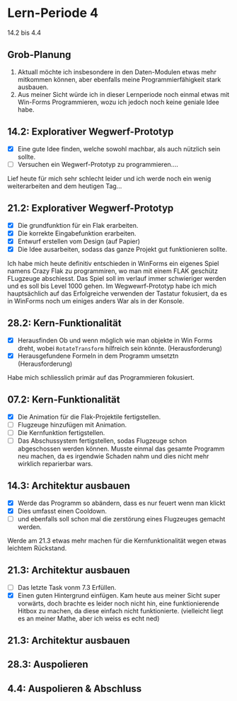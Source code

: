# Lern-Periode 4

14.2 bis 4.4

## Grob-Planung

1. Aktuall möchte ich insbesondere in den Daten-Modulen etwas mehr mitkommen können, aber ebenfalls meine Programmierfähigkeit stark ausbauen.
2. Aus meiner Sicht würde ich in dieser Lernperiode noch einmal etwas mit Win-Forms Programmieren, wozu ich jedoch noch keine geniale Idee habe.

## 14.2: Explorativer Wegwerf-Prototyp

- [x] Eine gute Idee finden, welche sowohl machbar, als auch nützlich sein sollte.
- [ ] Versuchen ein Wegwerf-Prototyp zu programmieren....

Lief heute für mich sehr schlecht leider und ich werde noch ein wenig weiterarbeiten and dem heutigen Tag...
## 21.2: Explorativer Wegwerf-Prototyp

- [x] Die grundfunktion für ein Flak erarbeiten.
- [x] Die korrekte Eingabefunktion erarbeiten.
- [x] Entwurf erstellen vom Design (auf Papier) 
- [x] Die Idee ausarbeiten, sodass das ganze Projekt gut funktionieren sollte. 

Ich habe mich heute definitiv entschieden in WinForms ein eigenes Spiel namens Crazy Flak zu programmiren, wo man mit einem FLAK geschütz FLugzeuge abschiesst. Das Spiel soll im verlauf immer schwieriger werden und es soll bis Level 1000 gehen. Im Wegwewrf-Prototyp habe ich mich hauptsächlich auf das Erfolgreiche verwenden der Tastatur fokusiert, da es in WinForms noch um einiges anders War als in der Konsole.

## 28.2: Kern-Funktionalität
- [x] Herausfinden Ob und wenn möglich wie man objekte in Win Forms dreht, wobei ``RotateTransform`` hilfreich sein könnte. (Herausforderung)
- [x] Herausgefundene Formeln in dem Programm umsetztn (Herausforderung)

Habe mich schliesslich primär auf das Programmieren fokusiert.

## 07.2: Kern-Funktionalität
- [x] Die Animation für die Flak-Projektile fertigstellen.
- [ ] Flugzeuge hinzufügen mit Animation.
- [ ] Die Kernfunktion fertigstellen.
- [ ] Das Abschussystem fertigstellen, sodas Flugzeuge schon abgeschossen werden können.
Musste einmal das gesamte Programm neu machen, da es irgendwie Schaden nahm und dies nicht mehr wirklich reparierbar wars. 

## 14.3: Architektur ausbauen
- [x] Werde das Programm so abändern, dass es nur feuert wenn man klickt
- [x] Dies umfasst einen Cooldown.
- [ ] und ebenfalls soll schon mal die zerstörung eines Flugzeuges gemacht werden.

Werde am 21.3 etwas mehr machen für die Kernfunktionalität wegen etwas leichtem Rückstand.

## 21.3: Architektur ausbauen
- [ ] Das letzte Task vonm 7.3 Erfüllen.
- [x] Einen guten Hintergrund einfügen.
Kam heute aus meiner Sicht super vorwärts, doch brachte es leider noch nicht hin, eine funktionierende Hitbox zu machen, da diese einfach nicht funktionierte. (vielleicht liegt es an meiner Mathe, aber ich weiss es echt ned)
## 21.3: Architektur ausbauen

## 28.3: Auspolieren

## 4.4: Auspolieren & Abschluss


